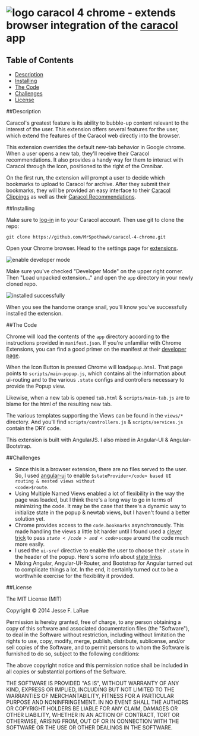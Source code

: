 ![logo](https://raw2.github.com/MrSpothawk/caracol-4-chrome/master/app/images/caracol3.png)&nbsp;caracol 4 chrome - extends browser integration of the [caracol](http://caracol.cloudapp.net/) app
=================================================================================

## Table of Contents

* [Description](#description)
* [Installing](#installing)
* [The Code](#the-code)
* [Challenges](#challenges)
* [License](#license)

##<a name="description"></a>Description

Caracol's greatest feature is its ability to bubble-up content relevant to the interest of the user. This extension offers several features for the user, which extend the features of the Caracol web directly into the browser. 

This extension overrides the default new-tab behavior in Google chrome. When a user opens a new tab, they'll receive their Caracol recommendations. It also provides a handy way for them to interact with Caracol through the Icon, positioned to the right of the Omnibar.

On the first run, the extension will prompt a user to decide which bookmarks to upload to Caracol for archive.  After they submit their bookmarks, they will be provided an easy interface to their [Caracol Clippings](http://caracol.cloudapp.net/#/clippings) as well as their [Caracol Recommendations](http://caracol.cloudapp.net/#/recommendations). 

##<a name="installing"></a>Installing

Make sure to [log-in](http://caracol.cloudapp.net/#/login) in to your Caracol account. Then use git to clone the repo: 

    git clone https://github.com/MrSpothawk/caracol-4-chrome.git
    
Open your Chrome browser. Head to the settings page for [extensions](chrome://extensions/).

![enable developer mode](https://raw2.github.com/MrSpothawk/caracol-4-chrome/master/docs/developermode.png)

Make sure you've checked "Developer Mode" on the upper right corner. Then "Load unpacked extension..." and open the <code>app</code> directory in your newly cloned repo. 

![installed successfully](https://raw2.github.com/MrSpothawk/caracol-4-chrome/master/docs/installsuccess.png)

When you see the handome orange snail, you'll know you've successfully installed the extension.

##<a name="the-code"></a>The Code

Chrome will load the contents of the <code>app</code> directory according to the instructions provided in <code>manifest.json</code>. If you're unfamiliar with Chrome Extensions, you can find a good primer on the manifest at their [developer page](http://developer.chrome.com/extensions/manifest.html).

When the Icon Button is pressed Chrome will load<code>popup.html</code>. That page points to <code>scripts/main-popup.js</code>, which contains all the information about ui-routing and to the various <code>.state</code> configs and controllers necessary to provide the Popup view.

Likewise, when a new tab is opened <code>tab.html</code> &  <code>scripts/main-tab.js</code> are to blame for the html of the resulting new tab. 

The various templates supporting the Views can be found in the <code>views/*</code> directory. And you'll find <code>scripts/controllers.js</code> & <code>scripts/services.js</code> contain the DRY code. 

This extension is built with AngularJS. I also mixed in Angular-UI & Angular-Bootstrap. 

##<a name="challenges"></a>Challenges

* Since this is a browser extension, there are no files served to the user. So, I used [angular-ui](https://github.com/angular-ui/ui-router) to enable <code>$stateProvider</code> based UI routing & nested views without <code>$route</code>.
* Using Multiple Named Views enabled a lot of flexibility in the way the page was loaded, but I think there's a long way to go in terms of minimizing the code. It may be the case that there's a dynamic way to initialize state in the popup & newtab views, but I haven't found a better solution yet. 
* Chrome provides access to the <code>code.bookmarks</code> asynchronously. This made handling the views a little bit harder until I found used a [clever trick](https://github.com/angular-ui/ui-router/wiki/Quick-Reference#note-about-using-state-within-a-template) to pass <code>$state</code> and <code>$scope</code> around the code much more easily. 
* I used the <code>ui-sref</code> directive to enable the user to choose their <code>.state</code> in the header of the popup. Here's some info about [state links](https://github.com/angular-ui/ui-router/wiki/Quick-Reference#ui-sref). 
* Mixing Angular, Angular-UI-Router, and Bootstrap for Angular turned out to complicate things a lot. In the end, it certainly turned out to be a worthwhile exercise for the flexibility it provided. 


##<a name="license"></a>License

The MIT License (MIT)

Copyright &copy; 2014 Jesse F. LaRue

Permission is hereby granted, free of charge, to any person obtaining a copy of this software and associated documentation files (the "Software"), to deal in the Software without restriction, including without limitation the rights to use, copy, modify, merge, publish, distribute, sublicense, and/or sell copies of the Software, and to permit persons to whom the Software is furnished to do so, subject to the following conditions:

The above copyright notice and this permission notice shall be included in all copies or substantial portions of the Software.

THE SOFTWARE IS PROVIDED "AS IS", WITHOUT WARRANTY OF ANY KIND, EXPRESS OR IMPLIED, INCLUDING BUT NOT LIMITED TO THE WARRANTIES OF MERCHANTABILITY, FITNESS FOR A PARTICULAR PURPOSE AND NONINFRINGEMENT. IN NO EVENT SHALL THE AUTHORS OR COPYRIGHT HOLDERS BE LIABLE FOR ANY CLAIM, DAMAGES OR OTHER LIABILITY, WHETHER IN AN ACTION OF CONTRACT, TORT OR OTHERWISE, ARISING FROM, OUT OF OR IN CONNECTION WITH THE SOFTWARE OR THE USE OR OTHER DEALINGS IN THE SOFTWARE.
